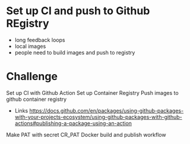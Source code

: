 # Set up CI and push to Github REgistry

* long feedback loops
* local images
* people need to build images and push to registry

# Challenge
Set up CI with Github Action
Set up Container Registry
Push images to github container registry


* Links
https://docs.github.com/en/packages/using-github-packages-with-your-projects-ecosystem/using-github-packages-with-github-actions#publishing-a-package-using-an-action

Make PAT with secret CR_PAT
Docker build and publish workflow